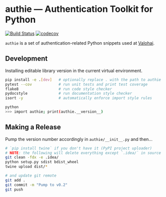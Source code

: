 # authie — Authentication Toolkit for Python

[![Build Status](https://travis-ci.com/valohai/authie.svg?branch=master)](https://travis-ci.com/valohai/authie)
[![codecov](https://codecov.io/gh/valohai/authie/branch/master/graph/badge.svg)](https://codecov.io/gh/valohai/authie)

`authie` is a set of authentication-related Python snippets used at [Valohai](https://valohai.com/).

## Development

Installing editable library version in the current virtual environment.

```bash
pip install -e .[dev]   # optionally replace . with the path to authie source root
pytest --cov            # run unit tests and print test coverage
flake8                  # run code style checker
pydocstyle              # run documentation style checker
isort -y                # automatically enforce import style rules

python
>>> import authie; print(authie.__version__)
```

## Making a Release

Pump the version number accordingly in `authie/__init__.py` and then...

```bash
# `pip install twine` if you don't have it (PyPI project uploader)
# NOTE: the following will delete everything except `.idea/` in source directory but not tracked by git!
git clean -fdx -e .idea/
python setup.py sdist bdist_wheel
twine upload dist/*

# and update git remote
git add .
git commit -m "Pump to v0.2"
git push
```
